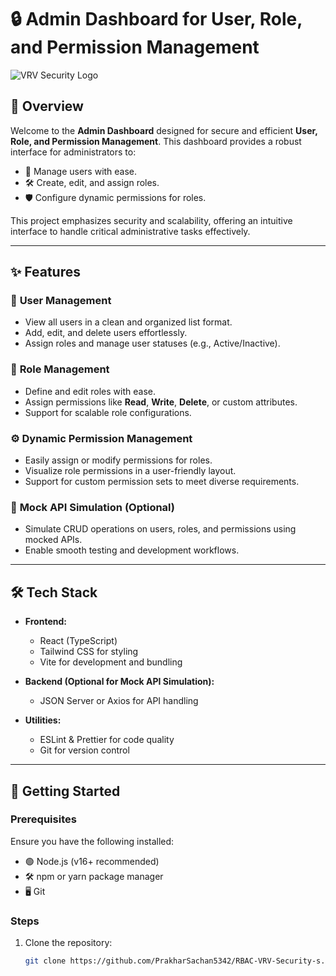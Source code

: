 # 🔒 Admin Dashboard for User, Role, and Permission Management

![VRV Security Logo](https://www.google.com/url?sa=i&url=https%3A%2F%2Fin.linkedin.com%2Fcompany%2Fvrv-security-cum-manpower-agency-opc-private-limited&psig=AOvVaw1gmv2GQcGIw0fgWO7nIeH6&ust=1733046409177000&source=images&cd=vfe&opi=89978449&ved=0CBQQjRxqFwoTCNDQs-zkg4oDFQAAAAAdAAAAABAE)

## 🚀 **Overview**

Welcome to the **Admin Dashboard** designed for secure and efficient **User, Role, and Permission Management**. This dashboard provides a robust interface for administrators to:
- 🔧 Manage users with ease.
- 🛠️ Create, edit, and assign roles.
- 🛡️ Configure dynamic permissions for roles.

This project emphasizes security and scalability, offering an intuitive interface to handle critical administrative tasks effectively.

---

## ✨ **Features**

### 👥 **User Management**
- View all users in a clean and organized list format.
- Add, edit, and delete users effortlessly.
- Assign roles and manage user statuses (e.g., Active/Inactive).

### 🔐 **Role Management**
- Define and edit roles with ease.
- Assign permissions like **Read**, **Write**, **Delete**, or custom attributes.
- Support for scalable role configurations.

### ⚙️ **Dynamic Permission Management**
- Easily assign or modify permissions for roles.
- Visualize role permissions in a user-friendly layout.
- Support for custom permission sets to meet diverse requirements.

### 🔄 **Mock API Simulation (Optional)**
- Simulate CRUD operations on users, roles, and permissions using mocked APIs.
- Enable smooth testing and development workflows.

---

## 🛠️ **Tech Stack**

- **Frontend:**
  - React (TypeScript)
  - Tailwind CSS for styling
  - Vite for development and bundling

- **Backend (Optional for Mock API Simulation):**
  - JSON Server or Axios for API handling

- **Utilities:**
  - ESLint & Prettier for code quality
  - Git for version control

---

## 🚀 **Getting Started**

### **Prerequisites**
Ensure you have the following installed:
- 🟢 Node.js (v16+ recommended)
- 🛠️ npm or yarn package manager
- 🖥️ Git

### **Steps**
1. Clone the repository:
   ```bash
   git clone https://github.com/PrakharSachan5342/RBAC-VRV-Security-s.git
